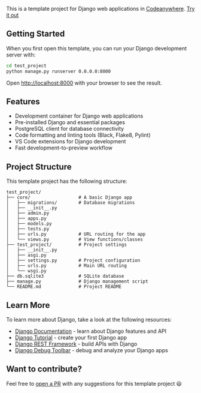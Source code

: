 This is a template project for Django web applications in [Codeanywhere](https://codeanywhere.com/). [Try it out](https://app.codeanywhere.com/#https://github.com/Codeanywhere-Templates/django)

## Getting Started

When you first open this template, you can run your Django development server with:

```bash
cd test_project
python manage.py runserver 0.0.0.0:8000
```

Open [http://localhost:8000](http://localhost:8000) with your browser to see the result.

## Features

- Development container for Django web applications
- Pre-installed Django and essential packages
- PostgreSQL client for database connectivity
- Code formatting and linting tools (Black, Flake8, Pylint)
- VS Code extensions for Django development
- Fast development-to-preview workflow

## Project Structure

This template project has the following structure:

```
test_project/
├── core/                  # A basic Django app
│   ├── migrations/        # Database migrations
│   ├── __init__.py
│   ├── admin.py
│   ├── apps.py
│   ├── models.py
│   ├── tests.py
│   ├── urls.py            # URL routing for the app
│   └── views.py           # View functions/classes
├── test_project/          # Project settings
│   ├── __init__.py
│   ├── asgi.py
│   ├── settings.py        # Project configuration
│   ├── urls.py            # Main URL routing
│   └── wsgi.py
├── db.sqlite3             # SQLite database
├── manage.py              # Django management script
└── README.md              # Project README
```

## Learn More

To learn more about Django, take a look at the following resources:

- [Django Documentation](https://docs.djangoproject.com/) - learn about Django features and API
- [Django Tutorial](https://docs.djangoproject.com/en/stable/intro/tutorial01/) - create your first Django app
- [Django REST Framework](https://www.django-rest-framework.org/) - build APIs with Django
- [Django Debug Toolbar](https://django-debug-toolbar.readthedocs.io/) - debug and analyze your Django apps

## Want to contribute?


Feel free to [open a PR](https://github.com/Codeanywhere-Templates/django) with any suggestions for this template project 😃
